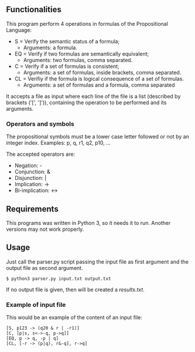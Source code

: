 
## Functionalities

This program perform 4 operations in formulas of the Propositional Language:

* S = Verify the semantic status of a formula;
  * Arguments: a formula.
* EQ = Verify if two formulas are semantically equivalent;
  * Arguments: two formulas, comma separated.
* C = Verify if a set of formulas is consistent;
  * Arguments: a set of formulas, inside brackets, comma separated.
* CL = Verifiy if the formula is logical consequence of a set of formulas.
  * Arguments: a set of formulas and a formula, comma separated

It accepts a file as input where each line of the file is a list (described by brackets ('[', ']')),
containing the operation to be performed and its arguments.

### Operators and symbols

The propositional symbols must be a lower case letter followed or not by an integer index.
Examples: p, q, r1, q2, p10, ...

The accepted operators are:
* Negation: -
* Conjunction: &
* Disjunction: |
* Implication: ->
* Bi-implication: <->

## Requirements

This programs was written in Python 3, so it needs it to run. Another versions may not work properly.

## Usage

Just call the parser.py script passing the input file as first argument and the output file as second argument.

`$ python3 parser.py input.txt output.txt`

If no output file is given, then will be created a _results.txt_.


### Example of input file

This would be an example of the content of an input file:

    [S, p123 -> (q20 & r | -r1)]
    [C, [p|s, s<->-q, p->q]]
    [EQ, p -> q, -p | q]
    [CL, [-r -> (p|q), r&-q], r->q]